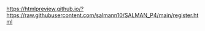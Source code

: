 https://htmlpreview.github.io/?https://raw.githubusercontent.com/salmann10/SALMAN_P4/main/register.html
